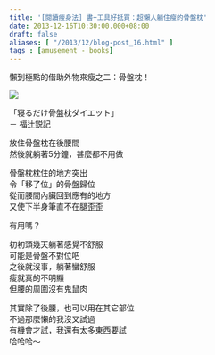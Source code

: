 ```yaml
---
title: '[閱讀瘦身法] 書+工具好抵買：超懶人躺住瘦的骨盤枕'
date: 2013-12-16T10:30:00.000+08:00
draft: false
aliases: [ "/2013/12/blog-post_16.html" ]
tags : [amusement - books]
---
```


懶到極點的借助外物來瘦之二：骨盤枕！  

![](/images/cusion.jpg)

「寝るだけ骨盤枕ダイエット」  
－ 福辻鋭記  
  
放住骨盤枕在後腰間  
然後就躺著5分鐘，甚麼都不用做  
  
骨盤枕枕住的地方突出  
令「移了位」的骨盤歸位  
從而腰間內臟回到應有的地方  
又使下半身筆直不在腿歪歪  
  
有用嗎？  
  
初初頭幾天躺著感覺不舒服  
可能是骨盤不對位吧  
之後就沒事，躺著蠻舒服  
瘦就真的不明顯  
但腰的周圍沒有鬼鼠肉  
  
其實除了後腰，也可以用在其它部位  
不過那麼懶的我沒又試過  
有機會才試，我還有太多東西要試  
哈哈哈～
